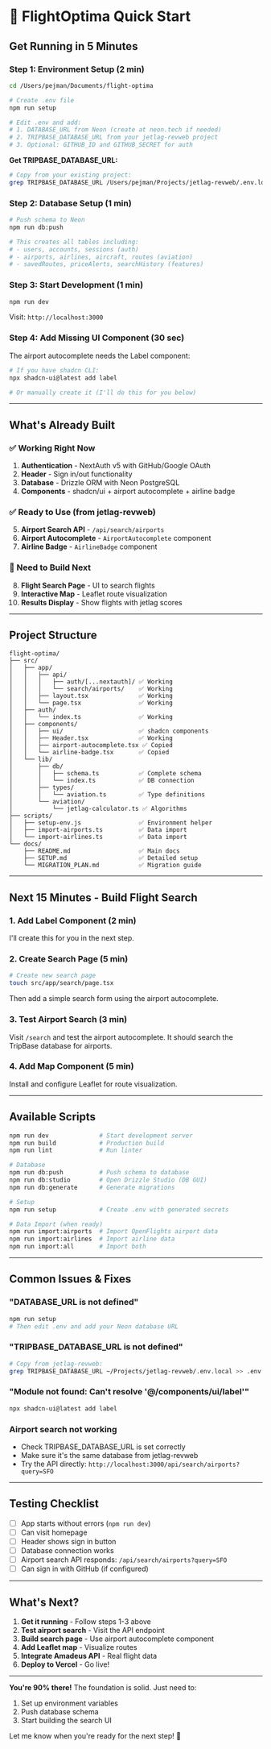 # 🚀 FlightOptima Quick Start

## Get Running in 5 Minutes

### Step 1: Environment Setup (2 min)

```bash
cd /Users/pejman/Documents/flight-optima

# Create .env file
npm run setup

# Edit .env and add:
# 1. DATABASE_URL from Neon (create at neon.tech if needed)
# 2. TRIPBASE_DATABASE_URL from your jetlag-revweb project
# 3. Optional: GITHUB_ID and GITHUB_SECRET for auth
```

**Get TRIPBASE_DATABASE_URL:**
```bash
# Copy from your existing project:
grep TRIPBASE_DATABASE_URL /Users/pejman/Projects/jetlag-revweb/.env.local
```

### Step 2: Database Setup (1 min)

```bash
# Push schema to Neon
npm run db:push

# This creates all tables including:
# - users, accounts, sessions (auth)
# - airports, airlines, aircraft, routes (aviation)
# - savedRoutes, priceAlerts, searchHistory (features)
```

### Step 3: Start Development (1 min)

```bash
npm run dev
```

Visit: `http://localhost:3000`

### Step 4: Add Missing UI Component (30 sec)

The airport autocomplete needs the Label component:

```bash
# If you have shadcn CLI:
npx shadcn-ui@latest add label

# Or manually create it (I'll do this for you below)
```

---

## What's Already Built

### ✅ Working Right Now

1. **Authentication** - NextAuth v5 with GitHub/Google OAuth
2. **Header** - Sign in/out functionality
3. **Database** - Drizzle ORM with Neon PostgreSQL
4. **Components** - shadcn/ui + airport autocomplete + airline badge

### ✅ Ready to Use (from jetlag-revweb)

5. **Airport Search API** - `/api/search/airports`
6. **Airport Autocomplete** - `AirportAutocomplete` component
7. **Airline Badge** - `AirlineBadge` component

### 🔨 Need to Build Next

8. **Flight Search Page** - UI to search flights
9. **Interactive Map** - Leaflet route visualization
10. **Results Display** - Show flights with jetlag scores

---

## Project Structure

```
flight-optima/
├── src/
│   ├── app/
│   │   ├── api/
│   │   │   ├── auth/[...nextauth]/ ✅ Working
│   │   │   └── search/airports/    ✅ Working
│   │   ├── layout.tsx              ✅ Working
│   │   └── page.tsx                ✅ Working
│   ├── auth/
│   │   └── index.ts                ✅ Working
│   ├── components/
│   │   ├── ui/                     ✅ shadcn components
│   │   ├── Header.tsx              ✅ Working
│   │   ├── airport-autocomplete.tsx ✅ Copied
│   │   └── airline-badge.tsx       ✅ Copied
│   └── lib/
│       ├── db/
│       │   ├── schema.ts           ✅ Complete schema
│       │   └── index.ts            ✅ DB connection
│       ├── types/
│       │   └── aviation.ts         ✅ Type definitions
│       └── aviation/
│           └── jetlag-calculator.ts ✅ Algorithms
├── scripts/
│   ├── setup-env.js                ✅ Environment helper
│   ├── import-airports.ts          ✅ Data import
│   └── import-airlines.ts          ✅ Data import
└── docs/
    ├── README.md                   ✅ Main docs
    ├── SETUP.md                    ✅ Detailed setup
    └── MIGRATION_PLAN.md           ✅ Migration guide
```

---

## Next 15 Minutes - Build Flight Search

### 1. Add Label Component (2 min)

I'll create this for you in the next step.

### 2. Create Search Page (5 min)

```bash
# Create new search page
touch src/app/search/page.tsx
```

Then add a simple search form using the airport autocomplete.

### 3. Test Airport Search (3 min)

Visit `/search` and test the airport autocomplete. It should search the TripBase database for airports.

### 4. Add Map Component (5 min)

Install and configure Leaflet for route visualization.

---

## Available Scripts

```bash
npm run dev              # Start development server
npm run build            # Production build
npm run lint             # Run linter

# Database
npm run db:push          # Push schema to database
npm run db:studio        # Open Drizzle Studio (DB GUI)
npm run db:generate      # Generate migrations

# Setup
npm run setup            # Create .env with generated secrets

# Data Import (when ready)
npm run import:airports  # Import OpenFlights airport data
npm run import:airlines  # Import airline data
npm run import:all       # Import both
```

---

## Common Issues & Fixes

### "DATABASE_URL is not defined"
```bash
npm run setup
# Then edit .env and add your Neon database URL
```

### "TRIPBASE_DATABASE_URL is not defined"
```bash
# Copy from jetlag-revweb:
grep TRIPBASE_DATABASE_URL ~/Projects/jetlag-revweb/.env.local >> .env
```

### "Module not found: Can't resolve '@/components/ui/label'"
```bash
npx shadcn-ui@latest add label
```

### Airport search not working
- Check TRIPBASE_DATABASE_URL is set correctly
- Make sure it's the same database from jetlag-revweb
- Try the API directly: `http://localhost:3000/api/search/airports?query=SFO`

---

## Testing Checklist

- [ ] App starts without errors (`npm run dev`)
- [ ] Can visit homepage
- [ ] Header shows sign in button
- [ ] Database connection works
- [ ] Airport search API responds: `/api/search/airports?query=SFO`
- [ ] Can sign in with GitHub (if configured)

---

## What's Next?

1. **Get it running** - Follow steps 1-3 above
2. **Test airport search** - Visit the API endpoint
3. **Build search page** - Use airport autocomplete component
4. **Add Leaflet map** - Visualize routes
5. **Integrate Amadeus API** - Real flight data
6. **Deploy to Vercel** - Go live!

---

**You're 90% there!** The foundation is solid. Just need to:
1. Set up environment variables
2. Push database schema
3. Start building the search UI

Let me know when you're ready for the next step! 🚀
